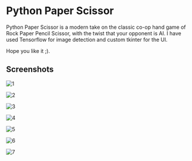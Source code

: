 # Python Paper Scissor

Python Paper Scissor is a modern take on the classic co-op hand game of Rock Paper Pencil Scissor, with the twist that your opponent is AI. I have used Tensorflow for image detection and custom tkinter for the UI.

Hope you like it ;).
## Screenshots

![1](https://i.ibb.co/vvz8v48/Picture1.png)

![2](https://i.ibb.co/kDq1pWz/Picture2.png)

![3](https://i.ibb.co/WHH12YW/Picture6.png)

![4](https://i.ibb.co/7W0Qfhv/Picture4.png)

![5](https://i.ibb.co/TRfp7p2/Picture3.png)

![6](https://i.ibb.co/py5WY3Y/Picture5.png)

![7](https://i.ibb.co/WvgmXwB/Picture7.png)


